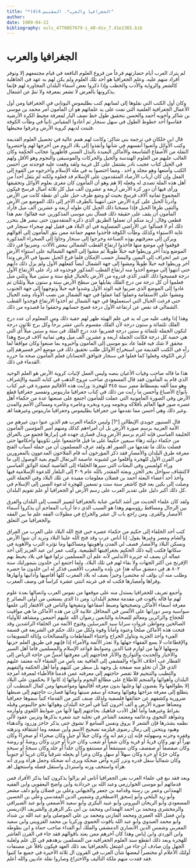 ```yaml
---
title: "*الجغرافيا والعرب*. المقتبس 4(4)"
author: 
date: 1909-04-22
bibliography: oclc_4770057679-i_40-div_7.d1e1365.bib
---
```




#  الجغرافيا والعرب 


 لم يترك العرب أيام حضارتهم فرعاً من فروع العلوم النافعة في قيام مجتمعهم إلا وتوفر أفراد منهم عليه. وعلم الجغرافيا هو  أحد  تلك العلوم ولم يكن لهم به عهد في الجاهلية كالشعر والرواية والأدب والخطب وإذا ذكروا بعض أسماء البلدان المجاورة لهم فإنما يذكرونها بالعرض لا تشعر بمعرفة ولا تنمّ عن اشتغال. 

 وكان أول الكتب التي نقلوها إلى لسانهم كتب بطليموس اليوناني في الجغرافيا ومن أول الأعمال الجغرافية العلمية التي تمت على يد علمائهم هو أن المأمون أمر محمد بن موسى بن شاكر وأخويه أحمد والحسن بتحقيق طول خط نصف البار لمعرفة محيط الكرة الأرضية فقاسوا  أحد  خطوط الطول في سهل سنجار ثم أعادوا المقياس ثانياً في وطآت الكوفة فثبتت لديهم كروية الأرض وعرفوا محيطها. 

 قال  ابن خلكان  في ترجمة بني شاكر: وكانت لهم همم عالية في تحصيل العلوم القديمة وكتب الأوائل وأتعبوا أنفسهم في شأنها وأنفذوا إلى بلاد الروم من أخرجها لهم   واحتضروا النقلة من الأصقاع الشاسعة والأماكن البعيدة بالبذل السني فأظهروا عجائب الحكمة وكان الغالب عليهم من العلوم الهندسة والحيل والحركات والموسيقى والنجوم وهو الأقل ولهم في الحيل كتاب عجيب نادر يشتمل على كل غريبة ولقد وقفت عليه فوجدته من أحسن الكتب وأمتعها وهو مجلد و  احد  . ومما اختصوا به في ملة الإسلام وأخرجوه من القوة إلى الفعل وإن كان أرباب الأرصاد المتقدمون على الإسلام قد فعلوه ولكنه لم يثقل أحداً من أهل هذه الملة تصدى له وفعله إلا هم وهو أن المأمون كان مغرى بعلوم الأوائل وتحقيقها ورأى فيها أن دور كرة الأرض  أربعة  و  عشرون  ألف  ميل كل  ثلاثة  أميال فرسخ فيكون المجموع  ثمانية آلاف  فرسخ بحيث لو وضع طرف حبل على أي نقطة كانت من الأرض وأدرنا الحبل على كرة الأرض حتى انتهينا بالطرف الآخر إلى ذلك الموضع من الأرض والتقى طرفا الحبل فإذا مسخنا ذلك الحبل كان طوله  أربعة  و  عشرين  ألف  ميل فأراد المأمون أن يقف على حقيقة ذلك فسأل بني موسى المذكورين عنه فقالوا: نعم هذا قطعي وقال: أريد منكم أن تعملوا الطريق الذي ذكره المتقدمون حتى نبصر هل يتحرر ذلك أم لا فسألوا عن الأراضي المتساوية في أي البلاد هي فقيل لهم صحراء سنجار في غاية الاستواء وكذلك وطآت الكوفة فأخذوا معهم جماعة ممن يثق المأمون إلى أقوالهم ويركن إلى معرفتهم بهذه   الصناعة وخرجوا إلى سنجار وجاؤا إلى الصحراء المذكورة فوقفوا في موضع منها فأخذوا ارتفاع القطب الشمالي ببعض الآلات. وضربوا في ذلك الموضع وتداً آخر وربطوا فيه حبلاً طويلاً ثم مشوا إلى الجهة الشمالية على استواء الأرض من غير انحراف إلى اليمين واليسار حسب الإمكان فلما فرغ الحبل نصبوا في الأرض وتداً آخر وربطوا فيه حبلاً طويلاً ومشوا إلى جهة الشمال أيضاً كفعلهم الأول ولم يزل ذلك دأبهم حتى انتهوا إلى موضع أخذوا منه ارتفاع القطب المذكور فوجدوه قد زاد على الارتفاع الأول درجة فمسحوا ذلك القدر الذي قدروه من الأرض بالحبال فبلغ  ستة  و  ستين  ميلاً وثلثي ميل فعلموا أن كل درجة من درج الفلك يقابلها من سطح الأرض  ستة  و  ستون  ميلاً وثلثان ثم عادوا إلى الموضع الذي ضربوا فيه الوتد الأول وشدوا فيه حبلاً وتوجهوا إلى جهة الجنوب ومشوا على الاستقامة وعملوا كما عملوا في جهة الشمال من نصب الأوتاد وشد الحبال حتى فرغت الحبال التي استعملوها في جهة الشمال ثم أخذوا الارتفاع فوجدوا القطب الشمالي قد نقص عن ارتفاعه الأول درجة فصح حسابهم وحققوا ما قصدوه من ذلك. 
 
 وهذا إذا وقف عليه من له يد في علم الهيئة ظهر لهم حقية ذلك ومن المعلوم أن عدد درج الفلك  ثلثمائة  و  ستون  درجة لأن الفلك مقسوم باثني  عشر  برجاً وكل برج  ثلاثون  درجة لتكون الجملة  ثلثمائة  و  ستين  درجة فضربوا عدد درج الفلك في  ستة  و  ستين  ميلاً أي التي هي حصة كل درجة فكانت الجملة  أربعة  و  عشرين  ألف  ميل وهي  ثمانية آلاف  فرسخ وهذا محقق لا شك فيه فلما عاد بنو موسى إلى المأمون وأخبروه بما صنعوا وكان موافقاً لما رآه في الكتب القديمة من استخراج الأوائل طلب تحقيق ذلك في موضع آخر فسيرهم إلى أرض الكوفة وفعلوا كما فعلوا في سنجار فتوافق الحسابان فعلم المأمون صحة ما حرره القدماء في ذلك. 

 هذا ما قاله صاحب وفيات الأعيان بنصه وليس العمل لإثبات كروية الأرض هو العلم الوحيد الذي قام به المأمون فقد قال المسعودي صاحب مروج الذهب في كتابه التنبيه والإشراف وهو مما ألفه بفسطاط مصر سنة  ٣٤٥  للهجرة: ورأيت هذه الأقاليم مصورة في غير كتاب بأنواع الأصباغ وأحسن ما رأيت من ذلك في كتاب جغرافيا مارينوس وتفسير جغرافيا قطع الأرض وفي الصورة المأمونية التي عملت للمأمون اجتمع على صنعتها عدة   من حكماء أهل عصره صور فيها العالم بأفلاكه ونجومه وبره وبحره وعامره وغامره ومساكن الأمم والمدن وغير ذلك وهي أحسن مما تقدمها من جغرافيا بطليموس وجغرافيا مارينوس وغيرهما اهـ. 

 قال  السنيور جويدي  الإيطالي [^1] وليس حكماء العرب هم الذين عنوا دون غيرهم من الأمة العربية برسم صورة الأرض بل أن أمراءهم كذلك ومنهم أمير المؤمنين المأمون الخليفة العباسي فإنه أغرم برسم الأرض وبذل قصارى جهده في إبرازها فجمع من بالعراق من حكماء دولته زهاءَ  سبعين  حكيماً على ما قيل فاجتمعوا على تكوينها وأحكامها حتى فضلت بذلك ما تقدمها من الصور اهـ ولقد عرف المسلمون أن من جملة أسباب الفتح معرفة طرق البلدان والأمصار فقد ذكر المؤرخون أنه قام الملاحون المدعوون بالمغرورين في القرن الأول للهجرة وأقلعوا من لشبونة عاصمة البرتغال اليوم بغية الوصول إلى ما وراء كولمبس وفي البعثات التي سيرها الخلفاء إلى القاصية كبعثة الواثق العباسي لاكتشاف سواحل   بحر الخزر وبعثة المقتدر بالله عام  ٣٠٩  إلى البلغار للدعوة الإسلامية فيها وأخذ  أحد  أعضاء البعثة أحمد بن فضلان معلومات مفيدة عن تلك البلاد وفي الحملة التي وصلت إلى بكين بعد فتح كاشغر سنة  ست  و  تسعين  للهجرة لدعوة الصين إلى الإسلام في كل ذلك أكبر دليل على تقدير العرب على رسم الأرض أو الجغرافيا أو علم تقويم البلدان. 

 ولقد كان علماء الحديث من أشد الناس عناية بالجغرافيا لتمييز النسب إلى البلدان والفرق بين الرجال ومساقط رؤوسهم وهذا هو السبب الذي دعا أرباب المعاجم أن يذكروا أسماء الأمصار والقرى. ومن راجع باب ال  عشر  والخراج في مطولات الفقه علم ما بين الفقه والجغرافيا من التعلق. 

 كتب  أحد  الخلفاء إلى حكيم من حكماء عصره حين فتح الله البلاد على العرب من العراق والشام ومصر وغيرها يقول: إنا أناس عرب وقد فتح الله علينا البلاد ونريد أن نتبوأ الأرض ونسكن البلاد والأمصار فصف لي المدن وأهويتها ومساكنها وما تؤثره الترب والأهوية في سكانها فكتب إليه ذلك الحكيم بجغرافيتها الطبيعية. وكتب عمر ابن عبد العزيز إلى  أحد  عماله أن يصف له جزيرة الأندلس لأنه علم أن المسلمين نزلوا فيها في بلاد يحيط بهم الإفرنج من أكثر الجهات ولا بقاء لهم في تلك البلاد.   ولما اجتمع ابن خلدون بتيمورلنك سنة  ٨٠٢  هـ في دمشق سأله هذا عن بلده والمغرب الأقصى فذكر له ابن خلدون ما حضره وطلب منه أن يؤلف له مختصراً وجيزاً يصف له بلاد المغرب كلها أقاصيها وأدانيها وأنهارها وقراها وأمصارها فكتب له في غربته  اثنتي  عشرة  كراساً في وصف المغرب. 

 وأجمع تعريف للجغرافيا يستدل منه على موقعها من نفوس العرب واتصالها بعدة علوم لهم ما قاله ياقوت في مقدمة معجم البلدان: ومن ذا الذي يستغني من أولي البصائر ع معرفة أسماء الأماكن وتصحيحها وضبط أصقاعها وتنقيحها والناس في الافتقار إلى علمها سواسية وسر دورانها على الألسن في المحافل علانية لأن من هذه الأماكن ما هي مواقيت للحجاج والزائرين ومعالم للصحابة والتابعين رضوان الله عليهم أجمعين ومشاهد للأولياء الصالحين ومواطن غزوات سرايا سيد المرسلين وفتوح الأئمة من الخلفاء الراشدين وقد فتحت هذه الأماكن صلحاً وعنوة وأماناً وقوة ولكل من ذلك حكم في الشريعة في قسمة الفيء وأخذ الجزية وتناول الخراج واجتناء المقاطعات والمصالحات وإتالة التسويفات والإقطاعات لا يسع الفقهاء جهلها ولا تعذر الأئمة والأمراء إذا فإنهم   في طريق العلم حزنها وسهلها لأنها من لوازم فتيا الدين وضوابط قواعد الإسلام والمسلمين فأما أهل السير والأخبار والحديث والتواريخ والآثار فحاجتهم إلى معرفتها أمسُّ من حاجة الرياض إلى القطار غب أخلاف الأنواء والمشفي إلى العافية بعد يأسٍ من الشفاء لأنه معتمد عليهم الذي قلَّ أن تخلو منه صفحة بل وجهة بل سطر من كتبهم وأما أهل الحكمة والتفهيم والتطبب والتنجيم فلا تقصر حاجتهم إلى معرفته عمن قدمنا فالأطباء لمعرفة أمزجة البلدان وأهوائها والمنجم للاطلاع على مطالع النجوم وأنوائها إذ كانوا لا يحكمون على البلاد إلا بطوالعها ولا يقضون لها وعليها بدون معرفة أقاليمها ومواضيعها ومن كمال المتطبب أن يتطلع إلى معرفة مزاجها وهوائها وصحة أو سقم منبتها ومائها فصارت حاجتهم إلى ضبطها ضرورية وكشفهم عن حقائقها فلسفية ولذلك صنف كثير من القدماء كتباً سموها جغرافيا ومعناها صورة الأرض و  ألف  آخرون كتباً في أمزجة البلدان وهوائها نحو جالينوس وقبله بقراط وغيرهما وأما أهل الأدب فناهيك بحاجتهم إليها لأنها من ضوابط اللغوي ولوازمه وشواهد النحوي ودعائمه ومعتمد الشاعر في تحلية جيد شعره بذكرها وتزيين عقود لآلي نظمه بشذرها فإن   الشعر لا يروق ونفس السامع لا تشوق حتى يذكر حاجز وزرود والدهناء وهبود ويتحنن إلى رمال رضوى فيلزمه تصحيح الاسم وأين صقعه وما اشتقاقه ونزهته وقفره وحزنه وسهولته فإنه إن زعم أنه واد وكان جبلاً أو جبل وكان صحراءَ أو صحراءُ وكان نهراً أو نهر وكان قريةً أو قرية وكان شعباً أو شعب وكان حزناً أو حزن وكان روضةً أو روضة وكان صفصفاً أو صفصف وكان مستنقعاً أو مستنقع وكان جلداً أو جلد وكان سبخةً أو سبخة وكان حرّةً أو حرة وكان سهلاً أو سهل وكان وعراً أو يجعله شرقياً وكان غريباً أو جنوبياً وكان شمالياً سفل قدره ونزر كثره وآض ضحكة ويرى أنه ضحكة وجعل هزأة ويرى أنه هزأة واستخف وزنه واسترذل واستقل فضله واستجهل اهـ. 

 وبعد فقد نبغ في علماء العرب بفن الجعرافيا أناس لم يزالوا يذكرون كما يذكر الأفراد فمن قدمائهم أبو موسى الخوارزمي وعبد الله بن خرداذبة وابن واضح اليعقوبي وابن الفقيه الهمذاني وعمر بن رستة وقدامة بن جعفر والجيهاني وعلي بن فضلان وأبو دلف مشعر وأبو زيد البلخي وأبو إسحق الاصطخري وشمس الدين المقدسي وعلي بن الحسين المسعودي وأبو الريحان البيروني وأبو عبيد البكري وأبو سعيد الأصمعي وأبو عبد الصيرافي والزمخشري ومحمد بن أحمد الهمذاني ومحمد بن أبي بكر الزهري والشريف   الإدريسي وابن فضل الله العمري ومحمد المازني ومحمد بن علي الموصلي وأبو عبد الله بن شداد وأبو محمد العبدوي وأبو عبد الله ياقوت الحموي وزكريا بن محمد القزويني وابن سعيد المغربي وشمس الدين الأنصاري الدمشقي والملك أبو الفداء صاحب حماة و  ابن بطوطة  وابن الوردي وابن إياس وهذا كان آخرهم ممن يعتد بأقوالهم فقد جاء في القرن العاشر للهجرة وبعد ذلك انقطع سند العلوم الجغرافية من المسلمين بزهدهم في كل علم ولغلبة الجهل وإن صادف أن جاء من اشتغل بالجغرافيا بعد ذلك العهد فيكون ناقلاً عن مصنفات أولئك الأعلام أو مختصراً لبعضها شأن العرب في القرون ال  ثلاثة  الأخيرة في جميع ما كتبوا فقد فقدت منهم ملكة التأليف والاختراع وصاروا نقلة عاديين والله أعلم. 
